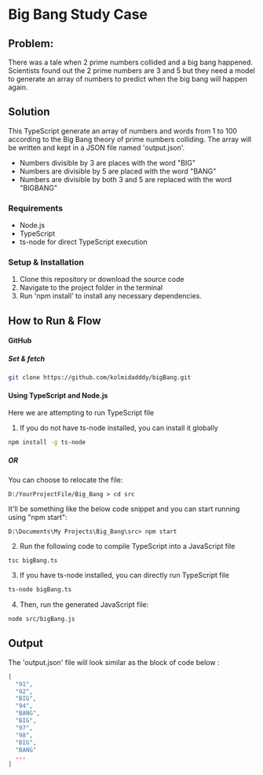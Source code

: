 ﻿# Big Bang Study Case

## Problem:
There was a tale when 2 prime numbers collided and a big bang happened. Scientists found out
the 2 prime numbers are 3 and 5 but they need a model to generate an array of numbers to
predict when the big bang will happen again.

## Solution
This TypeScript generate an array of numbers and words from 1 to 100 according to the Big Bang theory of prime numbers colliding. The array will be written and kept in a JSON file named 'output.json'.

* Numbers divisible by 3 are places with the word "BIG"
* Numbers are divisible by 5 are placed with the word "BANG"
* Numbers are divisible by both 3 and 5 are replaced with the word "BIGBANG"

### Requirements
+ Node.js
+ TypeScript
+ ts-node for direct TypeScript execution

### Setup & Installation
1. Clone this repository or download the source code
2. Navigate to the project folder in the terminal
3. Run 'npm install' to install any necessary dependencies.

## How to Run & Flow
#### GitHub
##### Set & fetch
```bash
git clone https://github.com/kolmidadddy/bigBang.git
```

#### Using TypeScript and Node.js
Here we are attempting to run TypeScript file
1. If you do not have ts-node installed, you can install it globally 
```bash
npm install -g ts-node
```
##### OR
You can choose to relocate the file:
```
D:/YourProjectFile/Big_Bang > cd src
```
It'll be something like the below code snippet and you can start running using "npm start":
```
D:\Documents\My Projects\Big_Bang\src> npm start
```

2. Run the following code to compile TypeScript into a JavaScript file
```
tsc bigBang.ts
```

3. If you have ts-node installed, you can directly run TypeScript file
```bash
ts-node bigBang.ts
```

4. Then, run the generated JavaScript file:
```bash
node src/bigBang.js 
```

## Output
The 'output.json' file will look similar as the block of code below :
```json
[
  "91",
  "92",
  "BIG",
  "94",
  "BANG",
  "BIG",
  "97",
  "98",
  "BIG",
  "BANG"
  ...
]

```


